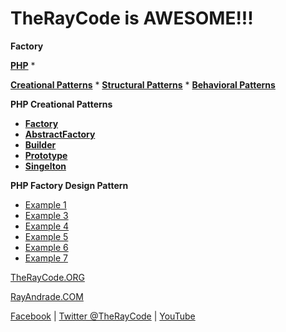 # TheRayCode is AWESOME!!!

**Factory**

**[PHP](../README.md)** * 

**[Creational Patterns](../README.md)** * **[Structural Patterns](../../Structural/README.md)** * **[Behavioral Patterns](../../Behavioral/README.md)**

**PHP Creational Patterns**

 * **[Factory](./README.md)**
 * **[AbstractFactory](../AbstractFactory/README.md)**
 * **[Builder](../Builder/README.md)**
 * **[Prototype](../Prototype/README.md)**
 * **[Singelton](../Singelton/README.md)**

**PHP Factory Design Pattern**

 * [Example 1](FY1/README.md)
 * [Example 3](FY3/)
 * [Example 4](FY4/)
 * [Example 5](FY5/)
 * [Example 6](FY6/README.md)
 * [Example 7](FY7/)

[TheRayCode.ORG](https://www.TheRayCode.org)

[RayAndrade.COM](https://www.RayAndrade.com)

[Facebook](https://www.facebook.com/TheRayCode/) | [Twitter @TheRayCode](https://www.twitter.com/TheRayCode/) | [YouTube](https://www.youtube.com/AndradeRay/)
